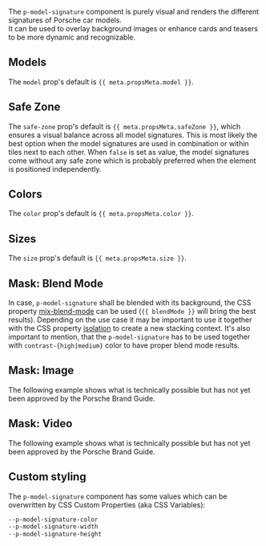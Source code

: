 <ComponentHeading name="Model Signature"></ComponentHeading>

The `p-model-signature` component is purely visual and renders the different signatures of Porsche car models.  
It can be used to overlay background images or enhance cards and teasers to be more dynamic and recognizable.

<TableOfContents></TableOfContents>

## Models

The `model` prop's default is `{{ meta.propsMeta.model }}`.

<Playground :markup="modelMarkup" :config="config">
  <PlaygroundSelect v-model="model" :values="models" name="model"></PlaygroundSelect>
</Playground>

## Safe Zone

The `safe-zone` prop's default is `{{ meta.propsMeta.safeZone }}`, which ensures a visual balance across all model
signatures. This is most likely the best option when the model signatures are used in combination or within tiles next
to each other. When `false` is set as value, the model signatures come without any safe zone which is probably preferred
when the element is positioned independently.

<Playground :markup="safeZoneMarkup" :config="config">
  <PlaygroundSelect v-model="safeZone" :values="safeZones" name="safe-zone"></PlaygroundSelect>
</Playground>

## Colors

The `color` prop's default is `{{ meta.propsMeta.color }}`.

<Playground :markup="colorMarkup" :config="config">
  <PlaygroundSelect v-model="color" :values="colors" name="color"></PlaygroundSelect>
</Playground>

## Sizes

The `size` prop's default is `{{ meta.propsMeta.size }}`.

<Playground :markup="sizeMarkup" :config="config">
  <PlaygroundSelect v-model="size" :values="sizes" name="size"></PlaygroundSelect>
</Playground>

## Mask: Blend Mode

In case, `p-model-signature` shall be blended with its background, the CSS property
[mix-blend-mode](https://developer.mozilla.org/en-US/docs/Web/CSS/mix-blend-mode) can be used (`{{ blendMode }}` will
bring the best results). Depending on the use case it may be important to use it together with the CSS property
[isolation](https://developer.mozilla.org/en-US/docs/Web/CSS/isolation) to create a new stacking context. It's also
important to mention, that the `p-model-signature` has to be used together with `contrast-{high|medium}` color to have
proper blend mode results.

<Playground :markup="blendModeMarkup" :config="config"></Playground>

## Mask: Image

<Notification heading="Experimental" heading-tag="h3" state="warning">
  The following example shows what is technically possible but has not yet been approved by the Porsche Brand Guide.
</Notification>

<Playground :markup="imageMarkup" :config="config"></Playground>

## Mask: Video

<Notification heading="Experimental" heading-tag="h3" state="warning">
  The following example shows what is technically possible but has not yet been approved by the Porsche Brand Guide.
</Notification>

<Playground :markup="videoMarkup" :config="config"></Playground>

## Custom styling

The `p-model-signature` component has some values which can be overwritten by CSS Custom Properties (aka CSS Variables):

```scss
--p-model-signature-color
--p-model-signature-width
--p-model-signature-height
```

<Playground :markup="customStylingMarkup" :config="config"></Playground>

<script lang="ts">
import Vue from 'vue';
import Component from 'vue-class-component';
import { ModelSignatureColor, MODEL_SIGNATURE_COLORS, ModelSignatureModel, MODEL_SIGNATURE_MODELS, ModelSignatureSize, MODEL_SIGNATURE_SIZES } from './model-signature-utils';
import { getComponentMeta } from '@porsche-design-system/component-meta';

@Component
export default class Code extends Vue {
  config = { themeable: true, spacing: 'inline' };

  meta = getComponentMeta('p-model-signature');

  model: ModelSignatureModel = this.meta.propsMeta.model;
  models = MODEL_SIGNATURE_MODELS;
  get modelMarkup() {
    return `<p-model-signature model="${this.model}"></p-model-signature>`;
  }

  safeZone: boolean = false;
  safeZones = [true, false];
  get safeZoneMarkup() {
    return MODEL_SIGNATURE_MODELS.map((model) => `<div style="background: #ff000033; display: inline-block;">
  <p-model-signature safe-zone="${this.safeZone}" model="${model}"></p-model-signature>
</div>`).join('\n');
  }

  size: ModelSignatureSize = this.meta.propsMeta.size;
  sizes = MODEL_SIGNATURE_SIZES.filter(x => x !== 'inherit');
  get sizeMarkup() {
    return `<p-model-signature size="${this.size}"></p-model-signature>`;
  }

  color: ModelSignatureColor = this.meta.propsMeta.color;
  colors = MODEL_SIGNATURE_COLORS.filter(x => x !== 'inherit');
  get colorMarkup() {
    return `<p-model-signature color="${this.color}"></p-model-signature>`;
  }

  blendMode = 'overlay';
  get blendModeMarkup() {
    return `<div style="isolation: isolate; background: #00aa3680; display: inline-block; padding: 32px;">
  <p-model-signature color="contrast-medium" safe-zone="false" style="mix-blend-mode: ${this.blendMode}"></p-model-signature>
</div>
<div style="isolation: isolate; background: #f2f2f280; display: inline-block; padding: 32px;">
  <p-model-signature color="contrast-medium" safe-zone="false" style="mix-blend-mode: ${this.blendMode}"></p-model-signature>
</div>
<div style="isolation: isolate; background: #1f1f1f80; display: inline-block; padding: 32px;">
  <p-model-signature color="contrast-medium" safe-zone="false" style="mix-blend-mode: ${this.blendMode}"></p-model-signature>
</div>
<div style="isolation: isolate; background: #c5004280; display: inline-block; padding: 32px;">
  <p-model-signature color="contrast-medium" safe-zone="false" style="mix-blend-mode: ${this.blendMode}"></p-model-signature>
</div>
<div style="isolation: isolate; background: #e1d4a480; display: inline-block; padding: 32px;">
  <p-model-signature color="contrast-medium" safe-zone="false" style="mix-blend-mode: ${this.blendMode}"></p-model-signature>
</div>
<div style="isolation: isolate; background: #0099e080; display: inline-block; padding: 32px;">
  <p-model-signature color="contrast-medium" safe-zone="false" style="mix-blend-mode: ${this.blendMode}"></p-model-signature>
</div>`;
  }

  get imageMarkup() {
    return `<p-model-signature safe-zone="false" style="--p-model-signature-width: auto;">
  <img src="https://porsche-design-system.github.io/porsche-design-system/dessert.jpg" alt="Dessert" />
</p-model-signature>`;
  }

  get videoMarkup() {
    return `<p-model-signature safe-zone="false" style="--p-model-signature-width: auto;">
  <video
    poster="https://porsche-design-system.github.io/porsche-design-system/ocean.jpg"
    src="https://porsche-design-system.github.io/porsche-design-system/ocean.mp4"
    autoplay
    playsinline
    loop
    muted
  ></video>
</p-model-signature>`;
  }

  get customStylingMarkup() {
    return `<p-model-signature style="--p-model-signature-color: deeppink;"></p-model-signature>
<p-model-signature style="--p-model-signature-width: auto; --p-model-signature-height: 50px;"></p-model-signature>
<p-model-signature style="--p-model-signature-width: 50px; --p-model-signature-height: auto;"></p-model-signature>`;
  }
}
</script>
